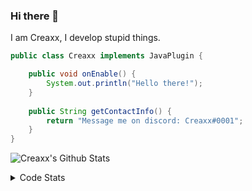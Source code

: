 ### Hi there 👋

I am Creaxx, I develop stupid things. 

```java
public class Creaxx implements JavaPlugin {

    public void onEnable() {
        System.out.println("Hello there!");
    }
    
    public String getContactInfo() {
        return "Message me on discord: Creaxx#0001";
    }
}
```

![Creaxx's Github Stats](https://github-readme-stats.vercel.app/api?username=CreaxxOG&show_icons=true&theme=dark&count_private=true)

<details>
  <summary>Code Stats</summary>

<!--START_SECTION:waka-->
![Code Time](http://img.shields.io/badge/Code%20Time-1%2C394%20hrs%2019%20mins-blue)

![Lines of code](https://img.shields.io/badge/From%20Hello%20World%20I%27ve%20Written-612.7%20thousand%20lines%20of%20code-blue)

**🐱 My GitHub Data** 

> 📦 104.2 kB Used in GitHub's Storage 
 > 
> 🏆 2,144 Contributions in the Year 2023
 > 
> 🚫 Not Opted to Hire
 > 
> 📜 4 Public Repositories 
 > 
> 🔑 3 Private Repositories 
 > 
**I'm a Night 🦉** 

```text
🌞 Morning                295 commits         ██░░░░░░░░░░░░░░░░░░░░░░░   07.11 % 
🌆 Daytime                1746 commits        ███████████░░░░░░░░░░░░░░   42.08 % 
🌃 Evening                2022 commits        ████████████░░░░░░░░░░░░░   48.73 % 
🌙 Night                  86 commits          █░░░░░░░░░░░░░░░░░░░░░░░░   02.07 % 
```
📅 **I'm Most Productive on Saturday** 

```text
Monday                   515 commits         ███░░░░░░░░░░░░░░░░░░░░░░   12.41 % 
Tuesday                  583 commits         ████░░░░░░░░░░░░░░░░░░░░░   14.05 % 
Wednesday                621 commits         ████░░░░░░░░░░░░░░░░░░░░░   14.97 % 
Thursday                 634 commits         ████░░░░░░░░░░░░░░░░░░░░░   15.28 % 
Friday                   392 commits         ██░░░░░░░░░░░░░░░░░░░░░░░   09.45 % 
Saturday                 722 commits         ████░░░░░░░░░░░░░░░░░░░░░   17.40 % 
Sunday                   682 commits         ████░░░░░░░░░░░░░░░░░░░░░   16.44 % 
```


📊 **This Week I Spent My Time On** 

```text
💬 Programming Languages: 
Java                     9 hrs 52 mins       █████████████████████░░░░   83.83 % 
Kotlin                   1 hr 25 mins        ███░░░░░░░░░░░░░░░░░░░░░░   12.05 % 
YAML                     16 mins             █░░░░░░░░░░░░░░░░░░░░░░░░   02.35 % 
XML                      10 mins             ░░░░░░░░░░░░░░░░░░░░░░░░░   01.51 % 
Markdown                 1 min               ░░░░░░░░░░░░░░░░░░░░░░░░░   00.19 % 

🔥 Editors: 
IntelliJ                 11 hrs 47 mins      █████████████████████████   100.00 % 
```

**I Mostly Code in Java** 

```text
Java                     56 repos            ███████████████████░░░░░░   75.68 % 
Kotlin                   10 repos            ███░░░░░░░░░░░░░░░░░░░░░░   13.51 % 
CSS                      2 repos             █░░░░░░░░░░░░░░░░░░░░░░░░   02.70 % 
JavaScript               2 repos             █░░░░░░░░░░░░░░░░░░░░░░░░   02.70 % 
EJS                      1 repo              ░░░░░░░░░░░░░░░░░░░░░░░░░   01.35 % 
```




 Last Updated on 14/07/2023 18:25:27 UTC
<!--END_SECTION:waka-->
</details>
